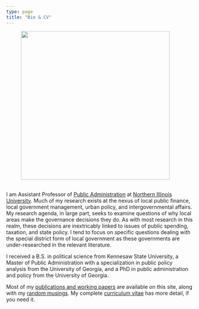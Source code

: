 ```yaml
---
type: page
title: "Bio & CV"
---
```


<div class="units-row"> <div class="unit-40">
<p><figure><img src="/files/misc/20-Chris_Goodman-0221-WD-18.jpg" width=400></figure></p>
</div>
<div class="unit-50">
<p><br />I am Assistant Professor of <a href="http://mpa.niu.edu/">Public Administration</a> at <a href="http://www.niu.edu">Northern Illinois University</a>. Much of my research exists at the nexus of local public finance, local government management, urban policy, and intergovernmental affairs. My research agenda, in large part, seeks to examine questions of why local areas make the governance decisions they do. As with most research in this realm, these decisions are inextricably linked to issues of public spending, taxation, and state policy. I tend to focus on specific questions dealing with the special district form of local government as these governments are under-researched in the relevant literature.</p>

<p>I received a B.S. in political science from Kennesaw State University, a Master of Public Administration with a specialization in public policy analysis from the University of Georgia, and a PhD in public administration and policy from the University of Georgia.</p>

<p>Most of my <a href="publications/">publications and working papers</a> are available on this site, along with my <a href="blog/">random musings</a>. My complete <a href="vita.pdf">curriculum vitae</a> has more detail, if you need it.</p>
</div>

</div>
</div>
</div>
</div>
